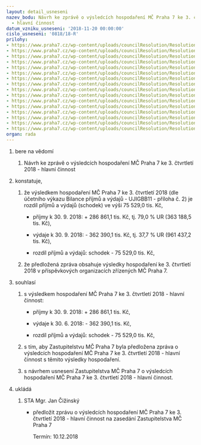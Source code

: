 ```yaml
---
layout: detail_usneseni
nazev_bodu: Návrh ke zprávě o výsledcích hospodaření MČ Praha 7 ke 3. čtvrtletí 2018
  - hlavní činnost
datum_vzniku_usneseni: '2018-11-20 00:00:00'
cislo_usneseni: '0818/18-R'
prilohy:
- https://www.praha7.cz/wp-content/uploads/councilResolution/Resolutions/30374/export/f_1DuvodovazpravaovysledcichhospodareniMC3Q2018~407399.docx
- https://www.praha7.cz/wp-content/uploads/councilResolution/Resolutions/30374/export/f_2T1DotacezHMP3Q2018~407398.xls
- https://www.praha7.cz/wp-content/uploads/councilResolution/Resolutions/30374/export/f_3Komentarktab13Q2018~407397.docx
- https://www.praha7.cz/wp-content/uploads/councilResolution/Resolutions/30374/export/f_4BilanceUJIGBB113Q2018~407396.pdf
- https://www.praha7.cz/wp-content/uploads/councilResolution/Resolutions/30374/export/f_5Ctvrtletnirozborprijmuavydaju3Q2018~407395.pdf
- https://www.praha7.cz/wp-content/uploads/councilResolution/Resolutions/30374/export/f_6NIVdleORJ3Q2017a2018~407394.xlsx
- https://www.praha7.cz/wp-content/uploads/councilResolution/Resolutions/30374/export/f_61NIVdlepolozek3Q2017a2018~407393.xlsx
- https://www.praha7.cz/wp-content/uploads/councilResolution/Resolutions/30374/export/f_7Prehledcerpaniinvestic3Q2018~407392.xlsx
- https://www.praha7.cz/wp-content/uploads/councilResolution/Resolutions/30374/export/f_8Komentarkinvakcich3Q2018~407391.docx
- https://www.praha7.cz/wp-content/uploads/councilResolution/Resolutions/30374/export/f_9VHPO3Q2018~407390.docx
- https://www.praha7.cz/wp-content/uploads/councilResolution/Resolutions/30374/export/f_10RozborPCP73Q2018~407389.doc
- https://www.praha7.cz/wp-content/uploads/councilResolution/Resolutions/30374/export/f_11RozborPoliklinika3Q2018~407388.DOC
- https://www.praha7.cz/wp-content/uploads/councilResolution/Resolutions/30374/export/f_12RozboryhospodareniPOMSaZS3Q2018~407387.doc
- https://www.praha7.cz/wp-content/uploads/councilResolution/Resolutions/30374/export/f_13prehleddotacipol41373Q2018~407386.pdf
- https://www.praha7.cz/wp-content/uploads/councilResolution/Resolutions/30374/export/f_14navrhusnZMC~407385.pdf
- https://www.praha7.cz/wp-content/uploads/councilResolution/Resolutions/30374/export/export~408046.pdf
organ: rada
---
```

<ol id="urzList" class="urzList_view"><li id="" class="urzClass1"><span name="1">bere na vědomí</span><ol class="urzOlClass"><li style="text-align: left;" id="" class="urzClass2"><span><p>Návrh ke zprávě o výsledcích hospodaření MČ Praha 7 ke 3. čtvrtletí 2018 - hlavní činnost</p></span></li></ol></li><li id="" class="urzClass1"><span name="50">konstatuje,</span><ol class="urzOlClass"><li style="text-align: left;" id="" class="urzClass2"><span><p>že výsledkem hospodaření MČ Praha 7 ke 3. čtvrtletí 2018 (dle účetního výkazu Bilance příjmů a výdajů - UJIGBB11 - příloha č. 2) je rozdíl příjmů a výdajů (schodek) ve výši 75 529,0 tis. Kč,</p></span><ul class="urzUlClass"><li style="text-align: left;" id="" class="urzClass3"><span><p>příjmy k 30. 9. 2018: + 286 861,1 tis. Kč, tj. 79,0 % UR (363 188,5 tis. Kč),</p></span></li><li style="text-align: left;" id="" class="urzClass3"><span><p>výdaje k 30. 9. 2018: - 362 390,1 tis. Kč, tj. 37,7 % UR (961 437,2 tis. Kč),</p></span></li><li style="text-align: left;" id="" class="urzClass3"><span><p>rozdíl příjmů a výdajů: schodek - 75 529,0 tis. Kč,</p></span></li></ul></li><li style="text-align: left;" id="" class="urzClass2"><span><p>že předložená zpráva obsahuje výsledky hospodaření ke 3. čtvrtletí 2018 v příspěvkových organizacích zřízených MČ Praha 7.</p></span></li></ol></li><li id="" class="urzClass1"><span name="26">souhlasí</span><ol class="urzOlClass"><li style="text-align: left;" id="" class="urzClass2"><span><p>s výsledkem hospodaření MČ Praha 7 ke 3. čtvrtletí 2018 - hlavní činnost:</p></span><ul class="urzUlClass"><li style="text-align: left;" id="" class="urzClass3"><span><p>příjmy k 30. 9. 2018: + 286 861,1 tis. Kč,<br></p></span></li><li style="text-align: left;" id="" class="urzClass3"><span><p>výdaje k 30. 6. 2018: - 362 390,1 tis. Kč,</p></span></li><li style="text-align: left;" id="" class="urzClass3"><span><p>rozdíl příjmů a výdajů: schodek - 75 529,0 tis. Kč,</p></span></li></ul></li><li style="text-align: left;" id="" class="urzClass2"><span><p>s tím, aby Zastupitelstvu MČ Praha 7 byla předložena zpráva o výsledcích hospodaření MČ Praha 7 ke 3. čtvrtletí 2018 - hlavní činnost s těmito výsledky hospodaření.</p></span></li><li style="text-align: left;" id="" class="urzClass2"><span><p>s návrhem usnesení Zastupitelstva MČ Praha 7 o výsledcích hospodaření MČ Praha 7 ke 3. čtvrtletí 2018 - hlavní činnost.</p></span></li></ol></li><li class="urzClass1" id="urzUkoly"><span name="1">ukládá</span><ol class="urzOlClass"><li class="urzClass2"><span><p>STA Mgr. Jan Čižinský</p></span><ul class="urzUlClass"><li class="urzClass3"><span><p>předložit zprávu o výsledcích hospodaření MČ Praha 7 ke 3. čtvrtletí 2018 - hlavní činnost na zasedání Zastupitelstva MČ Praha 7</p></span><span class="urzUkolTermin">  Termín:&nbsp;10.12.2018</span></li></ul></li></ol></li></ol>
